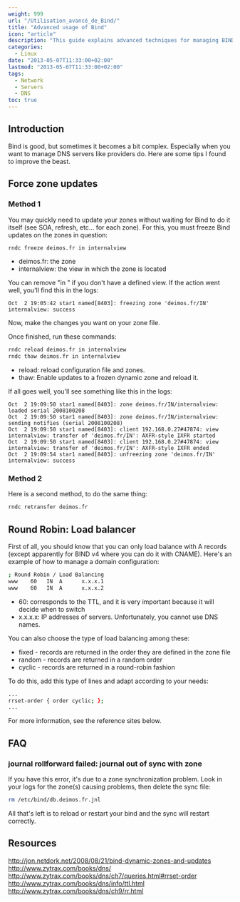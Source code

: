 ```yaml
---
weight: 999
url: "/Utilisation_avancé_de_Bind/"
title: "Advanced usage of Bind"
icon: "article"
description: "This guide explains advanced techniques for managing BIND DNS servers including zone updates, round-robin load balancing, and troubleshooting common issues."
categories: 
  - Linux
date: "2013-05-07T11:33:00+02:00"
lastmod: "2013-05-07T11:33:00+02:00"
tags:
  - Network
  - Servers
  - DNS
toc: true
---
```


## Introduction

Bind is good, but sometimes it becomes a bit complex. Especially when you want to manage DNS servers like providers do. Here are some tips I found to improve the beast.

## Force zone updates

### Method 1

You may quickly need to update your zones without waiting for Bind to do it itself (see SOA, refresh, etc... for each zone). For this, you must freeze Bind updates on the zones in question:

```bash
rndc freeze deimos.fr in internalview
```

* deimos.fr: the zone
* internalview: the view in which the zone is located

You can remove "in <view>" if you don't have a defined view. If the action went well, you'll find this in the logs:

```
Oct  2 19:05:42 star1 named[8403]: freezing zone 'deimos.fr/IN' internalview: success
```

Now, make the changes you want on your zone file.

Once finished, run these commands:

```bash
rndc reload deimos.fr in internalview
rndc thaw deimos.fr in internalview
```

* reload: reload configuration file and zones.
* thaw: Enable updates to a frozen dynamic zone and reload it.

If all goes well, you'll see something like this in the logs:

```
Oct  2 19:09:50 star1 named[8403]: zone deimos.fr/IN/internalview: loaded serial 2008100208
Oct  2 19:09:50 star1 named[8403]: zone deimos.fr/IN/internalview: sending notifies (serial 2008100208)
Oct  2 19:09:50 star1 named[8403]: client 192.168.0.27#47874: view internalview: transfer of 'deimos.fr/IN': AXFR-style IXFR started
Oct  2 19:09:50 star1 named[8403]: client 192.168.0.27#47874: view internalview: transfer of 'deimos.fr/IN': AXFR-style IXFR ended
Oct  2 19:09:54 star1 named[8403]: unfreezing zone 'deimos.fr/IN' internalview: success
```

### Method 2

Here is a second method, to do the same thing:

```bash
rndc retransfer deimos.fr
```

## Round Robin: Load balancer

First of all, you should know that you can only load balance with A records (except apparently for BIND v4 where you can do it with CNAME). Here's an example of how to manage a domain configuration:

```bash
; Round Robin / Load Balancing
www    60   IN  A      x.x.x.1
www    60   IN  A      x.x.x.2
```

* 60: corresponds to the TTL, and it is very important because it will decide when to switch
* x.x.x.x: IP addresses of servers. Unfortunately, you cannot use DNS names.

You can also choose the type of load balancing among these:

* fixed - records are returned in the order they are defined in the zone file
* random - records are returned in a random order
* cyclic - records are returned in a round-robin fashion

To do this, add this type of lines and adapt according to your needs:

```bash
...
rrset-order { order cyclic; };
...
```

For more information, see the reference sites below.

## FAQ

### journal rollforward failed: journal out of sync with zone

If you have this error, it's due to a zone synchronization problem. Look in your logs for the zone(s) causing problems, then delete the sync file:

```bash
rm /etc/bind/db.deimos.fr.jnl
```

All that's left is to reload or restart your bind and the sync will restart correctly.

## Resources

http://jon.netdork.net/2008/08/21/bind-dynamic-zones-and-updates  
http://www.zytrax.com/books/dns/  
http://www.zytrax.com/books/dns/ch7/queries.html#rrset-order  
http://www.zytrax.com/books/dns/info/ttl.html  
http://www.zytrax.com/books/dns/ch9/rr.html